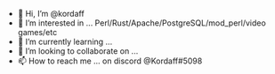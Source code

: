- 👋 Hi, I’m @kordaff
- 👀 I’m interested in ... Perl/Rust/Apache/PostgreSQL/mod_perl/video games/etc
- 🌱 I’m currently learning ...
- 💞️ I’m looking to collaborate on ...
- 📫 How to reach me ... on discord @Kordaff#5098

<!---
kordaff/kordaff is a ✨ special ✨ repository because its `README.md` (this file) appears on your GitHub profile.
You can click the Preview link to take a look at your changes.
--->
